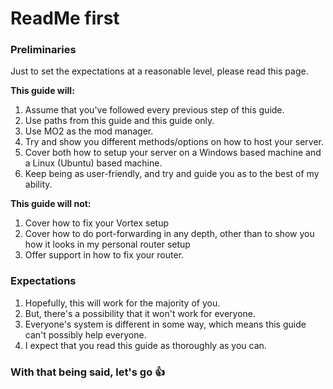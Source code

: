 # ReadMe first

### Preliminaries

Just to set the expectations at a reasonable level, please read this page.



**This guide will:**

1. Assume that you've followed every previous step of this guide.
2. Use paths from this guide and this guide only.&#x20;
3. Use MO2 as the mod manager.
4. Try and show you different methods/options on how to host your server.
5. Cover both how to setup your server on a Windows based machine and a Linux (Ubuntu) based machine.
6. Keep being as user-friendly, and try and guide you as to the best of my ability.

**This guide will not:**

1. Cover how to fix your Vortex setup
2. Cover how to do port-forwarding in any depth, other than to show you how it looks in my personal router setup
3. Offer support in how to fix your router.



### Expectations

1. Hopefully, this will work for the majority of you.
2. But, there's a possibility that it won't work for everyone.
3. Everyone's system is different in some way, which means this guide can't possibly help everyone.
4. I expect that you read this guide as thoroughly as you can.



### With that being said, let's go :thumbsup:

